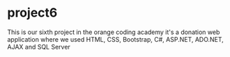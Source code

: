 # project6
This is our sixth project in the orange coding academy it's a donation web application where we used HTML, CSS, Bootstrap, C#, ASP.NET, ADO.NET, AJAX and SQL Server
